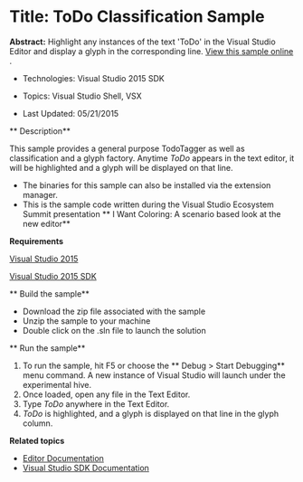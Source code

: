 ﻿

# Title: ToDo Classification Sample
**Abstract:** Highlight any instances of the text 'ToDo' in the Visual Studio
Editor and display a glyph in the corresponding line.
[ View this sample online ](https://github.com/Microsoft/VSSDK-Extensibility-Samples).

* Technologies: Visual Studio 2015 SDK

* Topics: Visual Studio Shell, VSX

* Last Updated: 05/21/2015
 

** Description**

This sample provides a general purpose TodoTagger as well as classification
and a glyph factory. Anytime _ToDo_ appears in the text editor, it will be
highlighted and a glyph will be displayed on that line.

  * The binaries for this sample can also be installed via the extension manager. 
  * This is the sample code written during the Visual Studio Ecosystem Summit presentation ** I Want Coloring: A scenario based look at the new editor**


**Requirements** 

[ Visual Studio 2015 ](http://www.microsoft.com/visualstudio/en-us/try/default.mspx#download)

[ Visual Studio 2015 SDK ](https://www.visualstudio.com/en-us/downloads/visual-studio-2015-downloads-vs.aspx)


** Build the sample** 

  * Download the zip file associated with the sample 
  * Unzip the sample to your machine 
  * Double click on the .sln file to launch the solution 



** Run the sample** 

  1. To run the sample, hit F5 or choose the ** Debug &gt; Start Debugging** menu command. A new instance of Visual Studio will launch under the experimental hive. 
  2. Once loaded, open any file in the Text Editor. 
  3. Type _ToDo_ anywhere in the Text Editor. 
  4. _ToDo_ is highlighted, and a glyph is displayed on that line in the glyph column. 



**Related topics** 

* [ Editor Documentation ](https://msdn.microsoft.com/en-us/library/dd885118(v=vs.140).aspx)
* [ Visual Studio SDK Documentation ](https://msdn.microsoft.com/en-us/library/bb166441(v=vs.140).aspx)


